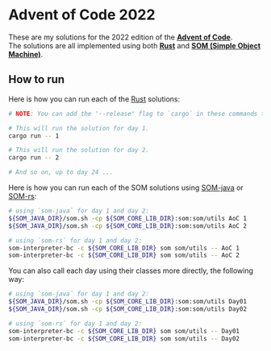 Advent of Code 2022
===================

These are my solutions for the 2022 edition of the [**Advent of Code**](https://adventofcode.com).  
The solutions are all implemented using both [**Rust**](https://rust-lang.org) and [**SOM (Simple Object Machine)**](https://som-st.github.io).  

How to run
----------

Here is how you can run each of the [Rust](https://rust-lang.org) solutions:

```bash
# NOTE: You can add the '--release' flag to `cargo` in these commands to build with optimizations enabled.

# This will run the solution for day 1.
cargo run -- 1

# This will run the solution for day 2.
cargo run -- 2

# And so on, up to day 24 ...
```

Here is how you can run each of the SOM solutions using [SOM-java](https://github.com/SOM-st/som-java) or [SOM-rs](https://github.com/Hirevo/som-rs):

```bash
# using `som-java` for day 1 and day 2:
${SOM_JAVA_DIR}/som.sh -cp ${SOM_CORE_LIB_DIR}:som:som/utils AoC 1
${SOM_JAVA_DIR}/som.sh -cp ${SOM_CORE_LIB_DIR}:som:som/utils AoC 2

# using `som-rs` for day 1 and day 2:
som-interpreter-bc -c ${SOM_CORE_LIB_DIR} som som/utils -- AoC 1
som-interpreter-bc -c ${SOM_CORE_LIB_DIR} som som/utils -- AoC 2
```

You can also call each day using their classes more directly, the following way:

```bash
# using `som-java` for day 1 and day 2:
${SOM_JAVA_DIR}/som.sh -cp ${SOM_CORE_LIB_DIR}:som:som/utils Day01
${SOM_JAVA_DIR}/som.sh -cp ${SOM_CORE_LIB_DIR}:som:som/utils Day02

# using `som-rs` for day 1 and day 2:
som-interpreter-bc -c ${SOM_CORE_LIB_DIR} som som/utils -- Day01
som-interpreter-bc -c ${SOM_CORE_LIB_DIR} som som/utils -- Day02
```
